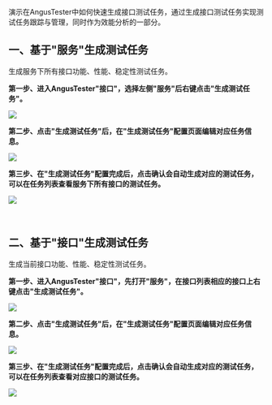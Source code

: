 [//]: # (如何快速生成接口测试任务)

[//]: # (=====)

演示在AngusTester中如何快速生成接口测试任务，通过生成接口测试任务实现测试任务跟踪与管理，同时作为效能分析的一部分。

## 一、基于"服务"生成测试任务

生成服务下所有接口功能、性能、稳定性测试任务。

**第一步、进入AngusTester"接口"，选择左侧"服务"后右键点击"生成测试任务"。**

![](https://bj-c1-prod-files.xcan.cloud/storage/pubapi/v1/file/service-task-gen-step1.png?fid=251751339858592096&fpt=3RqccGtKtI4uSZidSqTtJiHpZuOPuJdMhWerK8fn)   

**第二步、点击"生成测试任务"后，在"生成测试任务"配置页面编辑对应任务信息。**

![](https://bj-c1-prod-files.xcan.cloud/storage/pubapi/v1/file/service-task-gen-step2.png?fid=251751417168003345&fpt=pYzB7nmNRdlhsKTW2HrAokYPpzu9Go0gBl56sxRG)  

**第三步、在"生成测试任务"配置完成后，点击确认会自动生成对应的测试任务，可以在任务列表查看服务下所有接口的测试任务。**

![](https://bj-c1-prod-files.xcan.cloud/storage/pubapi/v1/file/service-task-gen-step3.png?fid=251751417168003347&fpt=K3rW5bdqEZkAugDdn4LeeCkAHYml5Y87OzYJBdfW)  

</br>

## 二、基于"接口"生成测试任务

生成当前接口功能、性能、稳定性测试任务。

**第一步、进入AngusTester"接口"，先打开"服务"，在接口列表相应的接口上右键点击"生成测试任务"。**

![](https://bj-c1-prod-files.xcan.cloud/storage/pubapi/v1/file/apis-task-gen-step1.png?fid=251751417168003337&fpt=0iDXYmvgwwFTKITkX8t0TuRFVHEVQItpSKL1Tjkt)  

**第二步、点击"生成测试任务"后，在"生成测试任务"配置页面编辑对应任务信息。**

![](https://bj-c1-prod-files.xcan.cloud/storage/pubapi/v1/file/apis-task-gen-step2.png?fid=251751417168003339&fpt=DLkH266ySeNvN2ME7lizLFXmzhVMr8GwWAVqNAA1)  

**第三步、在"生成测试任务"配置完成后，点击确认会自动生成对应的测试任务，可以在任务列表查看对应接口的测试任务。**

![](https://bj-c1-prod-files.xcan.cloud/storage/pubapi/v1/file/apis-task-gen-step3.png?fid=251751417168003341&fpt=qCooQLy79FsbOVEizNcfEejOG0UPz56RnqttCY4k)  
